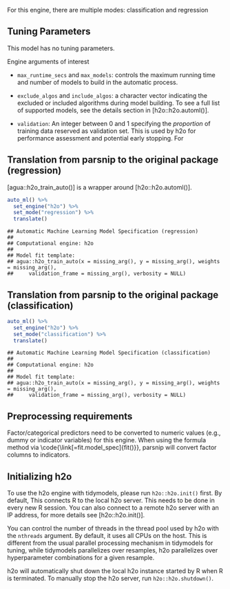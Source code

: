 


For this engine, there are multiple modes: classification and regression

## Tuning Parameters

This model has no tuning parameters.

Engine arguments of interest 

- `max_runtime_secs` and `max_models`: controls the maximum running time and number of models to build in the automatic process. 

- `exclude_algos` and `include_algos`: a character vector indicating the excluded or included algorithms during model building. To see a full list of supported models, see the details section in [h2o::h2o.automl()].

- `validation`: An integer between 0 and 1 specifying the _proportion_ of training data reserved as validation set. This is used by h2o for performance assessment and potential early stopping. For 

## Translation from parsnip to the original package (regression)

[agua::h2o_train_auto()] is a wrapper around [h2o::h2o.automl()]. 


```r
auto_ml() %>%  
  set_engine("h2o") %>% 
  set_mode("regression") %>% 
  translate()
```

```
## Automatic Machine Learning Model Specification (regression)
## 
## Computational engine: h2o 
## 
## Model fit template:
## agua::h2o_train_auto(x = missing_arg(), y = missing_arg(), weights = missing_arg(), 
##     validation_frame = missing_arg(), verbosity = NULL)
```


## Translation from parsnip to the original package (classification)


```r
auto_ml() %>%  
  set_engine("h2o") %>% 
  set_mode("classification") %>% 
  translate()
```

```
## Automatic Machine Learning Model Specification (classification)
## 
## Computational engine: h2o 
## 
## Model fit template:
## agua::h2o_train_auto(x = missing_arg(), y = missing_arg(), weights = missing_arg(), 
##     validation_frame = missing_arg(), verbosity = NULL)
```

## Preprocessing requirements


Factor/categorical predictors need to be converted to numeric values (e.g., dummy or indicator variables) for this engine. When using the formula method via \\code{\\link[=fit.model_spec]{fit()}}, parsnip will convert factor columns to indicators.

## Initializing h2o 


To use the h2o engine with tidymodels, please run `h2o::h2o.init()` first. By default, This connects R to the local h2o server. This needs to be done in every new R session. You can also connect to a remote h2o server with an IP address, for more details see [h2o::h2o.init()]. 

You can control the number of threads in the thread pool used by h2o with the `nthreads` argument. By default, it uses all CPUs on the host. This is different from the usual parallel processing mechanism in tidymodels for tuning, while tidymodels parallelizes over resamples, h2o parallelizes over hyperparameter combinations for a given resample. 

h2o will automatically shut down the local h2o instance started by R when R is terminated. To manually stop the h2o server, run `h2o::h2o.shutdown()`. 

